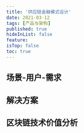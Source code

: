 ```yaml
---
title: '供应链金融模式设计'
date: 2021-03-12 
tags: [产品与架构]
published: true
hideInList: false
feature: 
isTop: false
toc: true
---
```


## 场景-用户-需求

## 解决方案


## 区块链技术价值分析
